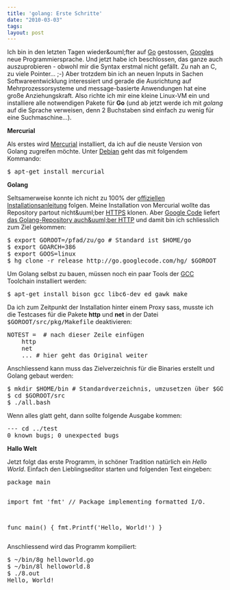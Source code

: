 ```yaml
---
title: 'golang: Erste Schritte'
date: "2010-03-03"
tags: 
layout: post
---
```

<p><span class="dropCap">I</span>ch bin in den letzten Tagen wieder&amp;ouml;fter auf <a href="http://golang.org/">Go</a> gestossen, <a href="http://www.google.com/">Googles</a> neue Programmiersprache. Und jetzt habe ich beschlossen, das ganze auch auszuprobieren - obwohl mir die Syntax erstmal nicht gef&auml;llt. Zu nah an C, zu viele Pointer... ;-) Aber trotzdem bin ich an neuen Inputs in Sachen Softwareentwicklung interessiert und gerade die Ausrichtung auf Mehrprozessorsysteme und message-basierte Anwendungen hat eine gro&szlig;e Anziehungskraft. Also richte ich mir eine kleine Linux-VM ein und installiere alle notwendigen Pakete f&uuml;r <strong>Go</strong> (und ab jetzt werde ich mit <em>golang</em> auf die Sprache verweisen, denn 2 Buchstaben sind einfach zu wenig f&uuml;r eine Suchmaschine...).</p>
<p><strong>Mercurial</strong></p>
<p><strong></strong> Als erstes wird <a href="http://mercurial.selenic.com/">Mercurial</a> installiert, da ich auf die neuste Version von Golang zugreifen m&ouml;chte. Unter <a href="http://www.debian.org/">Debian</a> geht das mit folgendem Kommando:</p>
<p><span style="font-family: Times New Roman; font-size: medium;">
<div class="CodeRay">
  <div class="code"><pre>$ apt-get install mercurial</pre></div>
</div>

</span></p>
<p><strong>Golang</strong></p>
<p><strong></strong> Seltsamerweise konnte ich nicht zu 100% der <a href="http://golang.org/doc/install.html">offiziellen Installationsanleitung</a> folgen. Meine Installation von Mercurial wollte das Repository partout nicht&amp;uuml;ber <a href="http://de.wikipedia.org/wiki/Hypertext_Transfer_Protocol_Secure">HTTPS</a> klonen. Aber <a href="http://code.google.com">Google Code</a> liefert <a href="http://go.googlecode.com/hg">das Golang-Repository auch&amp;uuml;ber HTTP</a> und damit bin ich schliesslich zum Ziel gekommen:</p>
<p><span style="font-family: Times New Roman; font-size: medium;">
<div class="CodeRay">
  <div class="code"><pre>$ export GOROOT=/pfad/zu/go # Standard ist $HOME/go
$ export GOARCH=386
$ export GOOS=linux
$ hg clone -r release http://go.googlecode.com/hg/ $GOROOT</pre></div>
</div>

</span></p>
<p>Um Golang selbst zu bauen, m&uuml;ssen noch ein paar Tools der <a href="http://gcc.gnu.org/">GCC</a> Toolchain installiert werden:</p>
<p><span style="font-family: Times New Roman; font-size: medium;">
<div class="CodeRay">
  <div class="code"><pre>$ apt-get install bison gcc libc6-dev ed gawk make</pre></div>
</div>

</span></p>
<p>Da ich zum Zeitpunkt der Installation hinter einem Proxy sass, musste ich die Testcases f&uuml;r die Pakete <strong>http</strong> und <strong>net</strong> in der Datei <tt>$GOROOT/src/pkg/Makefile</tt>&nbsp;deaktivieren:</p>
<p><span style="font-family: Times New Roman; font-size: medium;">
<div class="CodeRay">
  <div class="code"><pre>NOTEST =  # nach dieser Zeile einfügen
    http
    net
    ... # hier geht das Original weiter</pre></div>
</div>

</span></p>
<p>Anschliessend kann muss das Zielverzeichnis f&uuml;r die Binaries erstellt und Golang gebaut werden:</p>
<p><span style="font-family: Times New Roman; font-size: medium;">
<div class="CodeRay">
  <div class="code"><pre>$ mkdir $HOME/bin # Standardverzeichnis, umzusetzen über $GOBIN
$ cd $GOROOT/src
$ ./all.bash</pre></div>
</div>

</span></p>
<p>Wenn alles glatt geht, dann sollte folgende Ausgabe kommen:</p>
<p><span style="font-family: Times New Roman; font-size: medium;">
<div class="CodeRay">
  <div class="code"><pre>--- cd ../test
0 known bugs; 0 unexpected bugs</pre></div>
</div>

</span></p>
<p><strong>Hallo Welt</strong></p>
<p><strong></strong> Jetzt folgt das erste Programm, in sch&ouml;ner Tradition nat&uuml;rlich ein <em>Hello World</em>. Einfach den Lieblingseditor starten und folgenden Text eingeben:</p>
<p><span style="font-family: Times New Roman; font-size: medium;">
<div class="CodeRay">
  <div class="code"><pre>package main

import fmt 'fmt'  // Package implementing formatted I/O.

func main() {
    fmt.Printf('Hello, World!')
}</pre></div>
</div>

</span></p>
<p>Anschliessend wird das Programm kompiliert:</p>
<p><span style="font-family: Times New Roman; font-size: medium;">
<div class="CodeRay">
  <div class="code"><pre>$ ~/bin/8g helloworld.go
$ ~/bin/8l helloworld.8
$ ./8.out
Hello, World!</pre></div>
</div>

</span></p>
